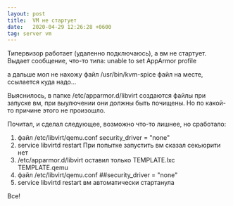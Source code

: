 ```yaml
---
layout: post
title:  VM не стартует
date:   2020-04-29 12:26:28 +0600
tag: server vm
---
```


Типервизор работает (удаленно подключаюсь), а вм не стартует.
Выдает сообщение, что-то типа:
unable to set AppArmor profile

а дальше мол не нахожу файл /usr/bin/kvm-spice
файл на месте, ссылается куда надо...

Выяснилось, в папке /etc/apparmor.d/libvirt
создаются файлы при запуске вм, при выулючении они должны быть почищены.
Но по какой-то причине этого не произошло.

Почитал, и сделал следующее, возможно что-то лишнее, но сработало:
1. файл /etc/libvirt/qemu.conf 
security_driver = "none"
2. service libvirtd restart
При попытке запустить вм сказал секьюрити нет
3. /etc/apparmor.d/libvirt
оставил только 
TEMPLATE.lxc  
TEMPLATE.qemu
4. файл /etc/libvirt/qemu.conf 
##security_driver = "none"
5. service libvirtd restart
вм автоматически стартанула

Все!
